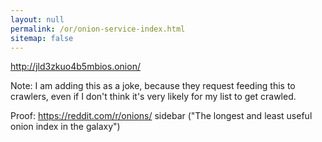 ```yaml
---
layout: null
permalink: /or/onion-service-index.html
sitemap: false
---
```


http://jld3zkuo4b5mbios.onion/

Note: I am adding this as a joke, because they request feeding this to
crawlers, even if I don't think it's very likely for my list to get
crawled.

Proof: https://reddit.com/r/onions/ sidebar ("The longest and least useful
onion index in the galaxy")
